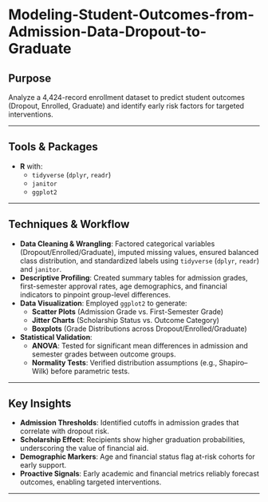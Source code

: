 # Modeling-Student-Outcomes-from-Admission-Data-Dropout-to-Graduate

## Purpose
Analyze a 4,424-record enrollment dataset to predict student outcomes (Dropout, Enrolled, Graduate) and identify early risk factors for targeted interventions.

---
## Tools & Packages
- **R** with:
  - `tidyverse` (`dplyr`, `readr`)
  - `janitor`
  - `ggplot2`
---

## Techniques & Workflow
- **Data Cleaning & Wrangling**: Factored categorical variables (Dropout/Enrolled/Graduate), imputed missing values, ensured balanced class distribution, and standardized labels using `tidyverse` (`dplyr`, `readr`) and `janitor`.
- **Descriptive Profiling**: Created summary tables for admission grades, first-semester approval rates, age demographics, and financial indicators to pinpoint group-level differences.
- **Data Visualization**: Employed `ggplot2` to generate:
  - **Scatter Plots** (Admission Grade vs. First-Semester Grade)
  - **Jitter Charts** (Scholarship Status vs. Outcome Category)
  - **Boxplots** (Grade Distributions across Dropout/Enrolled/Graduate)
- **Statistical Validation**:
  - **ANOVA**: Tested for significant mean differences in admission and semester grades between outcome groups.
  - **Normality Tests**: Verified distribution assumptions (e.g., Shapiro–Wilk) before parametric tests.

---

## Key Insights
- **Admission Thresholds**: Identified cutoffs in admission grades that correlate with dropout risk.
- **Scholarship Effect**: Recipients show higher graduation probabilities, underscoring the value of financial aid.
- **Demographic Markers**: Age and financial status flag at-risk cohorts for early support.
- **Proactive Signals**: Early academic and financial metrics reliably forecast outcomes, enabling targeted interventions.

---

